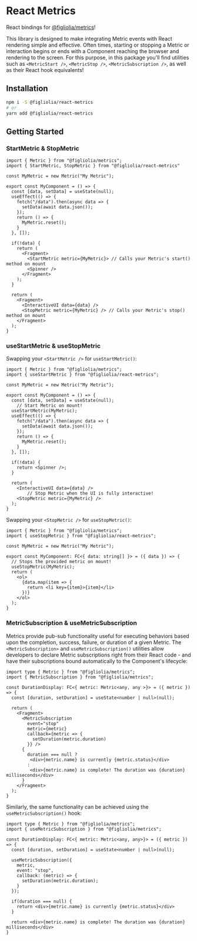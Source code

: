 # React Metrics
React bindings for [@figliolia/metrics](https://www.npmjs.com/package/@figliolia/metrics)!

This library is designed to make integrating Metric events with React rendering simple and effective. Often times, starting or stopping a Metric or interaction begins or ends with a Component reaching the browser and rendering to the screen. For this purpose, in this package you'll find utilities such as `<MetricStart />`, `<MetricStop />`, `<MetricSubscription />`, as well as their React hook equivalents!

## Installation
```bash
npm i -S @figliolia/react-metrics
# or
yarn add @figliolia/react-metrics
```

## Getting Started
### StartMetric & StopMetric


```tsx
import { Metric } from "@figliolia/metrics";
import { StartMetric, StopMetric } from "@figliolia/react-metrics"
 
const MyMetric = new Metric("My Metric");
 
export const MyComponent = () => {
  const [data, setData] = useState(null);
  useEffect(() => {
    fetch("/data").then(async data => {
      setData(await data.json());
    });
    return () => {
      MyMetric.reset();
    }
  }, []);
 
  if(!data) {
    return (
      <Fragment>
        <StartMetric metric={MyMetric}> // Calls your Metric's start() method on mount
        <Spinner />
      </Fragment>
    );
  }
 
  return (
    <Fragment>
      <InteractiveUI data={data} />
      <StopMetric metric={MyMetric} /> // Calls your Metric's stop() method on mount
    </Fragment>
  );
}
```
### useStartMetric & useStopMetric
Swapping your `<StartMetric />` for `useStartMetric()`:
```tsx
import { Metric } from "@figliolia/metrics";
import { useStartMetric } from "@figliolia/react-metrics";

const MyMetric = new Metric("My Metric");

export const MyComponent = () => {
  const [data, setData] = useState(null);
	// Start Metric on mount!
  useStartMetric(MyMetric);
  useEffect(() => {
    fetch("/data").then(async data => {
      setData(await data.json());
    });
    return () => {
      MyMetric.reset();
    }
  }, []);

  if(!data) {
    return <Spinner />;
  }

  return (
    <InteractiveUI data={data} />
		// Stop Metric when the UI is fully interactive!
    <StopMetric metric={MyMetric} />
  );
}
```
Swapping your `<StopMetric />` for `useStopMetric()`:
```tsx
import { Metric } from "@figliolia/metrics";
import { useStopMetric } from "@figliolia/react-metrics";

const MyMetric = new Metric("My Metric");

export const MyComponent: FC<{ data: string[] }> = ({ data }) => {
  // Stops the provided metric on mount!
  useStopMetric(MyMetric);
  return (
    <ol>
      {data.map(item => {
        return <li key={item}>{item}</li>
      })}
    </ol>
  );
}
```
### MetricSubscription & useMetricSubscription
Metrics provide pub-sub functionality useful for executing behaviors based upon the completion, success, failure, or duration of a given Metric. The `<MetricSubscription>` and `useMetricSubscription()` utilities allow developers to declare Metric subscriptions right from their React code - and have their subscriptions bound automatically to the Component's lifecycle:

```tsx
import type { Metric } from "@figliolia/metrics";
import { MetricSubscription } from "@figliolia/metrics";
 
const DurationDisplay: FC<{ metric: Metric<any, any >}> = ({ metric }) => {
  const [duration, setDuration] = useState<number | null>(null);
 
  return (
    <Fragment>
      <MetricSubscription
        event="stop"
        metric={metric}
        callback={metric => {
          setDuration(metric.duration)
        }} />
      {
        duration === null ?
         <div>{metric.name} is currently {metric.status}</div>
        :
         <div>{metric.name} is complete! The duration was {duration} milliseconds</div>
      }
    </Fragment>
  );
}
```
Similarly, the same functionality can be achieved using the `useMetricSubscription()` hook:

```tsx
import type { Metric } from "@figliolia/metrics";
import { useMetricSubscription } from "@figliolia/metrics";
 
const DurationDisplay: FC<{ metric: Metric<any, any>}> = ({ metric }) => {
  const [duration, setDuration] = useState<number | null>(null);
 
  useMetricSubscription({
    metric,
    event: "stop",
    callback: (metric) => {
      setDuration(metric.duration);
    }
  });
 
  if(duration === null) {
    return <div>{metric.name} is currently {metric.status}</div>
  }
 
  return <div>{metric.name} is complete! The duration was {duration} milliseconds</div>
}
```